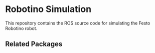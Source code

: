 # Robotino Simulation

This repository contains the ROS source code for simulating the Festo Robotino robot. 

## Related Packages

